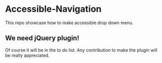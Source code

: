 Accessible-Navigation
=====================

This repo showcase how to make accessible drop down menu.

## We need jQuery plugin!

Of course it will be in the to do list. Any contribution to make the plugin will be really appreciated. 